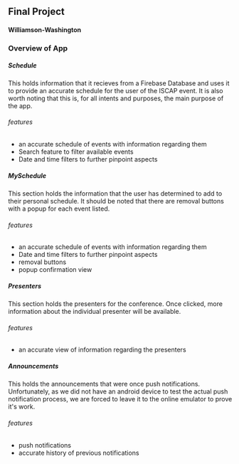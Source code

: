 ## Final Project

#### Williamson-Washington

### Overview of App

##### Schedule
This holds information that it recieves from a Firebase Database and uses it to provide
an accurate schedule for the user of the ISCAP event.
It is also worth noting that this is, for all intents and purposes,
the main purpose of the app.
###### features
- an accurate schedule of events with information regarding them
- Search feature to filter available events
- Date and time filters to further pinpoint aspects


##### MySchedule
This section holds the information that the user has determined to add to their 
personal schedule. It should be noted that there are removal buttons with a popup 
for each event listed.
###### features
- an accurate schedule of events with information regarding them
- Date and time filters to further pinpoint aspects
- removal buttons
- popup confirmation view

##### Presenters
This section holds the presenters for the conference. Once clicked, more information
about the individual presenter will be available.
###### features
- an accurate view of information regarding the presenters

##### Announcements
This holds the announcements that were once push notifications. Unfortunately, as 
we did not have an android device to test the actual push notification process, 
we are forced to leave it to the online emulator to prove it's work.
###### features
- push notifications
- accurate history of previous notifications


